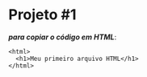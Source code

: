 # Projeto #1

***para copiar o código em HTML***:
```
<html>
  <h1>Meu primeiro arquivo HTML</h1>
</html>
```
